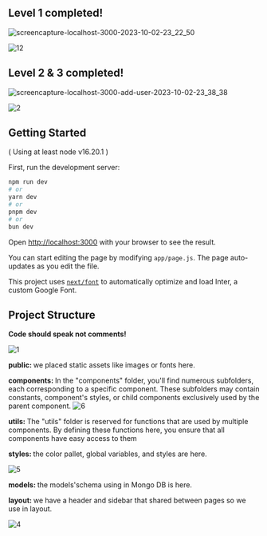 ## Level 1 completed!

![screencapture-localhost-3000-2023-10-02-23_22_50](https://github.com/achm25/Next_Project_Example/assets/48030194/af1d48e3-0787-41d7-88d5-fe2cf4ea2f6c)

![12](https://github.com/achm25/Next_Project_Example/assets/48030194/ac53258e-1308-413d-a193-615a41410f14)


## Level 2 & 3 completed!

![screencapture-localhost-3000-add-user-2023-10-02-23_38_38](https://github.com/achm25/Next_Project_Example/assets/48030194/38b77ed4-9195-4171-87c3-b361224393c2)

![2](https://github.com/achm25/Next_Project_Example/assets/48030194/f553e29d-89d9-4b1a-a6e5-bca540bcb8b9)

## Getting Started

( Using at least node v16.20.1 )

First, run the development server:

```bash
npm run dev
# or
yarn dev
# or
pnpm dev
# or
bun dev
```

Open [http://localhost:3000](http://localhost:3000) with your browser to see the result.

You can start editing the page by modifying `app/page.js`. The page auto-updates as you edit the file.

This project uses [`next/font`](https://nextjs.org/docs/basic-features/font-optimization) to automatically optimize and load Inter, a custom Google Font.

## Project Structure

<strong> Code should speak not comments! </strong>

![1](https://github.com/achm25/Next_Project_Example/assets/48030194/c675e67f-af1d-4e3d-b52e-e4267081c4b2)

<strong> public: </strong>
we placed static assets like images or fonts here.

<strong> components: </strong>
In the "components" folder, you'll find numerous subfolders, each corresponding to a specific component. These subfolders may contain constants, component's styles, or child components exclusively used by the parent component.
![6](https://github.com/achm25/Next_Project_Example/assets/48030194/a96e070a-15d4-4bc4-9608-4dcd38a237ac)

<strong> utils: </strong>
The "utils" folder is reserved for functions that are used by multiple components. By defining these functions here, you ensure that all components have easy access to them

<strong> styles: </strong>
the color pallet, global variables, and styles are here.

![5](https://github.com/achm25/Next_Project_Example/assets/48030194/9115c6bf-29a0-4de6-a6ca-a82c3480c497)


<strong> models: </strong>
the models'schema using in Mongo DB is here.

<strong> layout: </strong>
we have a header and sidebar that shared between pages so we use in layout.

![4](https://github.com/achm25/Next_Project_Example/assets/48030194/35aeb62b-6434-40f0-8ff3-a8dd20cfa7e7)




